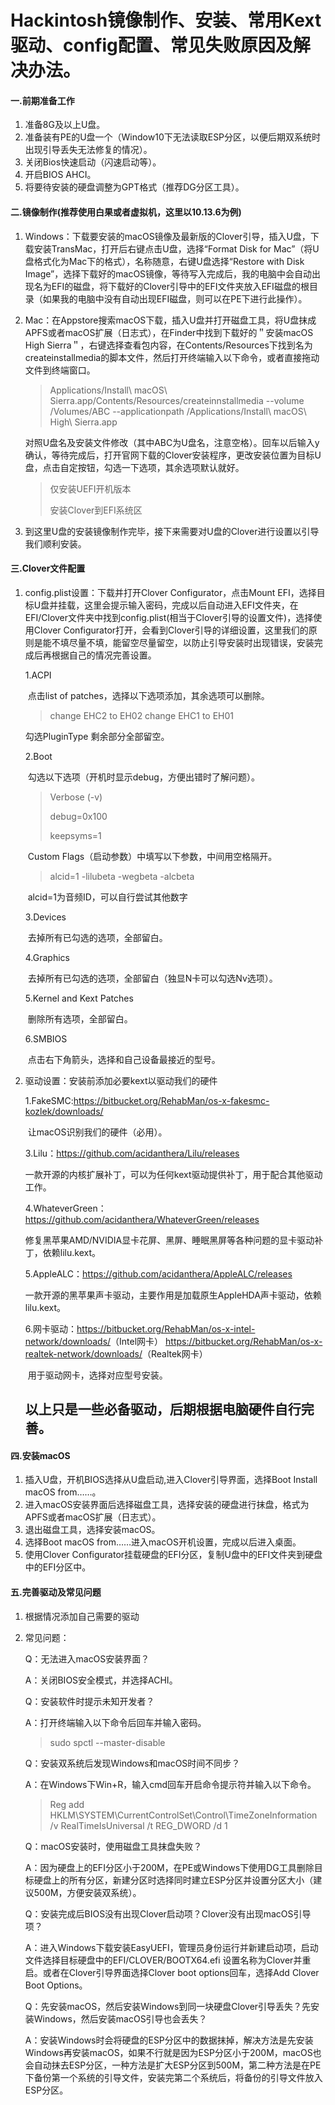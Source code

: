 # Hackintosh镜像制作、安装、常用Kext驱动、config配置、常见失败原因及解决办法。

#### 一.前期准备工作

1. 准备8G及以上U盘。
2. 准备装有PE的U盘一个（Window10下无法读取ESP分区，以便后期双系统时出现引导丢失无法修复的情况）。
3. 关闭Bios快速启动（闪速启动等）。
4. 开启BIOS AHCI。
5. 将要待安装的硬盘调整为GPT格式（推荐DG分区工具）。

#### 二.镜像制作(推荐使用白果或者虚拟机，这里以10.13.6为例)

1. Windows：下载要安装的macOS镜像及最新版的Clover引导，插入U盘，下载安装TransMac，打开后右键点击U盘，选择“Format Disk for Mac”（将U盘格式化为Mac下的格式），名称随意，右键U盘选择“Restore with Disk Image”，选择下载好的macOS镜像，等待写入完成后，我的电脑中会自动出现名为EFI的磁盘，将下载好的Clover引导中的EFI文件夹放入EFI磁盘的根目录（如果我的电脑中没有自动出现EFI磁盘，则可以在PE下进行此操作）。

2. Mac：在Appstore搜索macOS下载，插入U盘并打开磁盘工具，将U盘抹成APFS或者macOS扩展（日志式），在Finder中找到下载好的＂安装macOS High Sierra＂，右键选择查看包内容，在Contents/Resources下找到名为createinstallmedia的脚本文件，然后打开终端输入以下命令，或者直接拖动文件到终端窗口。

   > Applications/Install\ macOS\ Sierra.app/Contents/Resources/createinnstallmedia --volume /Volumes/ABC --applicationpath /Applications/Install\ macOS\ High\ Sierra.app

   对照U盘名及安装文件修改（其中ABC为U盘名，注意空格）。回车以后输入y确认，等待完成后，打开官网下载的Clover安装程序，更改安装位置为目标U盘，点击自定按钮，勾选一下选项，其余选项默认就好。

   > 仅安装UEFI开机版本
   >
   > 安装Clover到EFI系统区

3. 到这里U盘的安装镜像制作完毕，接下来需要对U盘的Clover进行设置以引导我们顺利安装。

#### 三.Clover文件配置

1. config.plist设置：下载并打开Clover Configurator，点击Mount EFI，选择目标U盘并挂载，这里会提示输入密码，完成以后自动进入EFI文件夹，在EFI/Clover文件夹中找到config.plist(相当于Clover引导的设置文件)，选择使用Clover Configurator打开，会看到Clover引导的详细设置，这里我们的原则是能不填尽量不填，能留空尽量留空，以防止引导安装时出现错误，安装完成后再根据自己的情况完善设置。

   1.ACPI

   ​	点击list of patches，选择以下选项添加，其余选项可以删除。

   > change EHC2 to EH02
   > change EHC1 to EH01

   勾选PluginType 剩余部分全部留空。

   2.Boot

   ​	勾选以下选项（开机时显示debug，方便出错时了解问题）。

   > Verbose (-v)
   >
   > debug=0x100
   >
   > keepsyms=1

   ​	Custom Flags（启动参数）中填写以下参数，中间用空格隔开。

   > alcid=1 -lilubeta -wegbeta -alcbeta 

   ​	alcid=1为音频ID，可以自行尝试其他数字

   3.Devices

   ​	去掉所有已勾选的选项，全部留白。

   4.Graphics

   ​	去掉所有已勾选的选项，全部留白（独显N卡可以勾选Nv选项）。

   5.Kernel and Kext Patches

   ​	删除所有选项，全部留白。

   6.SMBIOS

   ​	点击右下角箭头，选择和自己设备最接近的型号。

2. 驱动设置：安装前添加必要kext以驱动我们的硬件

   1.FakeSMC:<https://bitbucket.org/RehabMan/os-x-fakesmc-kozlek/downloads/>

   ​	让macOS识别我们的硬件（必用）。

   3.Lilu：<https://github.com/acidanthera/Lilu/releases>

   ​	一款开源的内核扩展补丁，可以为任何kext驱动提供补丁，用于配合其他驱动工作。

   4.WhateverGreen：<https://github.com/acidanthera/WhateverGreen/releases>

   ​	修复黑苹果AMD/NVIDIA显卡花屏、黑屏、睡眠黑屏等各种问题的显卡驱动补丁，依赖lilu.kext。

   5.AppleALC：<https://github.com/acidanthera/AppleALC/releases>

   ​	一款开源的黑苹果声卡驱动，主要作用是加载原生AppleHDA声卡驱动，依赖lilu.kext。

   6.网卡驱动：<https://bitbucket.org/RehabMan/os-x-intel-network/downloads/>（Intel网卡）
               <https://bitbucket.org/RehabMan/os-x-realtek-network/downloads/>（Realtek网卡）

   ​	用于驱动网卡，选择对应型号安装。

   ## 以上只是一些必备驱动，后期根据电脑硬件自行完善。

#### 四.安装macOS

1. 插入U盘，开机BIOS选择从U盘启动,进入Clover引导界面，选择Boot Install macOS from……。
2. 进入macOS安装界面后选择磁盘工具，选择安装的硬盘进行抹盘，格式为APFS或者macOS扩展（日志式）。
3. 退出磁盘工具，选择安装macOS。
4. 选择Boot macOS from……进入macOS开机设置，完成以后进入桌面。
5. 使用Clover Configurator挂载硬盘的EFI分区，复制U盘中的EFI文件夹到硬盘中的EFI分区中。

#### 五.完善驱动及常见问题

1. 根据情况添加自己需要的驱动

2. 常见问题：

   Q：无法进入macOS安装界面？

   A：关闭BIOS安全模式，并选择ACHI。



   Q：安装软件时提示未知开发者？

   A：打开终端输入以下命令后回车并输入密码。

   > sudo spctl --master-disable



   Q：安装双系统后发现Windows和macOS时间不同步？

   A：在Windows下Win+R，输入cmd回车开启命令提示符并输入以下命令。

   > Reg add HKLM\SYSTEM\CurrentControlSet\Control\TimeZoneInformation /v RealTimeIsUniversal /t REG_DWORD /d 1



   Q：macOS安装时，使用磁盘工具抹盘失败？

   A：因为硬盘上的EFI分区小于200M，在PE或Windows下使用DG工具删除目标硬盘上的所有分区，新建分区时选择同时建立ESP分区并设置分区大小（建议500M，方便安装双系统）。



   Q：安装完成后BIOS没有出现Clover启动项？Clover没有出现macOS引导项？

   A：进入Windows下载安装EasyUEFI，管理员身份运行并新建启动项，启动文件选择目标硬盘中的EFI/CLOVER/BOOTX64.efi 设置名称为Clover并重启。或者在Clover引导界面选择Clover boot options回车，选择Add Clover Boot Options。



   Q：先安装macOS，然后安装Windows到同一块硬盘Clover引导丢失？先安装Windows，然后安装macOS引导也会丢失？

   A：安装Windows时会将硬盘的ESP分区中的数据抹掉，解决方法是先安装Windows再安装macOS，如果不行就是因为ESP分区小于200M，macOS也会自动抹去ESP分区，一种方法是扩大ESP分区到500M，第二种方法是在PE下备份第一个系统的引导文件，安装完第二个系统后，将备份的引导文件放入ESP分区。
